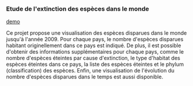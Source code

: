 
### Etude de l'extinction des espèces dans le monde

[demo](https://species-extinction.github.io/species-extinction/index.html)

Ce projet propose une visualisation des espèces disparues dans le monde jusqu'à l'année 2009. Pour chaque pays, le nombre d'espèces disparues habitant originellement dans ce pays est indiqué. De plus, il est possible d'obtenir des informations supplémentaires pour chaque pays, comme le nombre d'espèces éteintes par cause d'extinction, le type d'habitat des espèces éteintes dans ce pays, la liste des espèces éteintes et le phylum (classification) des espèces. Enfin, une visualisation de l'évolution du nombre d'espèces disparues dans le temps est aussi disponible.
